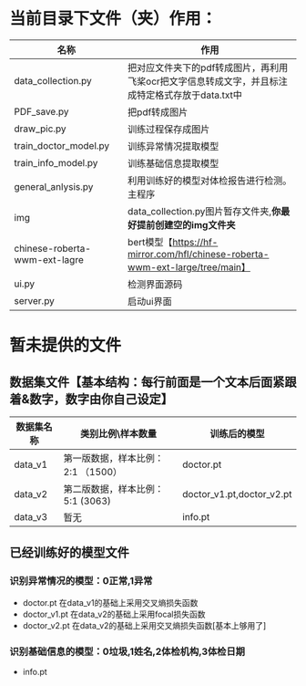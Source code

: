 # 当前目录下文件（夹）作用：
名称  | 作用
 ---- | ----- 
data_collection.py        |          把对应文件夹下的pdf转成图片，再利用飞桨ocr把文字信息转成文字，并且标注成特定格式存放于data.txt中<br>
PDF_save.py               |          把pdf转成图片<br>
draw_pic.py               |          训练过程保存成图片<br>
train_doctor_model.py     |          训练异常情况提取模型<br>
train_info_model.py       |          训练基础信息提取模型<br>
general_anlysis.py        |          利用训练好的模型对体检报告进行检测。主程序<br>
img                       |          data_collection.py图片暂存文件夹,**你最好提前创建空的img文件夹**<br>
chinese-roberta-wwm-ext-lagre   |    bert模型【https://hf-mirror.com/hfl/chinese-roberta-wwm-ext-large/tree/main】<br>
ui.py                     |          检测界面源码
server.py                 |          启动ui界面

# 暂未提供的文件
## 数据集文件【基本结构：每行前面是一个文本后面紧跟着&数字，数字由你自己设定】
数据集名称  | 类别比例\样本数量  | 训练后的模型
 ---- | ----- | ------  
data_v1  | 第一版数据，样本比例：  2:1  （1500） | doctor.pt
data_v2  | 第二版数据，样本比例：  5:1  (3063) | doctor_v1.pt,doctor_v2.pt
data_v3  | 暂无 |     info.pt
## 已经训练好的模型文件
### 识别异常情况的模型：0正常,1异常<br>
* doctor.pt                   在data_v1的基础上采用交叉熵损失函数<br>
* doctor_v1.pt                在data_v2的基础上采用focal损失函数<br>
* doctor_v2.pt                在data_v2的基础上采用交叉熵损失函数[基本上够用了]<br>
### 识别基础信息的模型：0垃圾,1姓名,2体检机构,3体检日期<br>
* info.pt<br>
